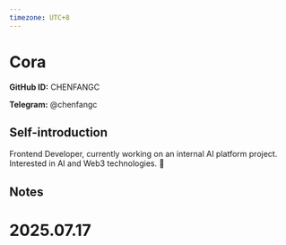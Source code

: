 ```yaml
---
timezone: UTC+8
---
```


# Cora

**GitHub ID:** CHENFANGC

**Telegram:** @chenfangc

## Self-introduction

Frontend Developer, currently working on an internal AI platform project. Interested in AI and Web3 technologies. 🚀

## Notes

<!-- Content_START -->

# 2025.07.17


<!-- Content_END -->
